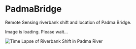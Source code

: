 # PadmaBridge
Remote Sensing riverbank shift and location of Padma Bridge.

Image is loading. Please wait...

![Time Lapse of Riverbank Shift in Padma River](https://github.com/rezw4n/PadmaBridge/blob/master/Timelapse.gif?raw=true)
